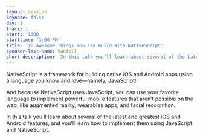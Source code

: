 ```yaml
---
layout: session
keynote: false
day: 1
track: 1
start: '1300'
starttime: '1:00 PM'
title: '10 Awesome Things You Can Build With NativeScript'
speaker-last-name: VanToll
short-description: 'In this talk you’ll learn about several of the latest and greatest iOS and Android features, and you’ll learn how to implement them using JavaScript and NativeScript.'
---
```


NativeScript is a framework for building native iOS and Android apps using a language you know and love—namely, JavaScript!

And because NativeScript uses JavaScript, you can use your favorite language to implement powerful mobile features that aren’t possible on the web, like augmented reality, wearables apps, and facial recognition.

In this talk you’ll learn about several of the latest and greatest iOS and Android features, and you’ll learn how to implement them using JavaScript and NativeScript.
